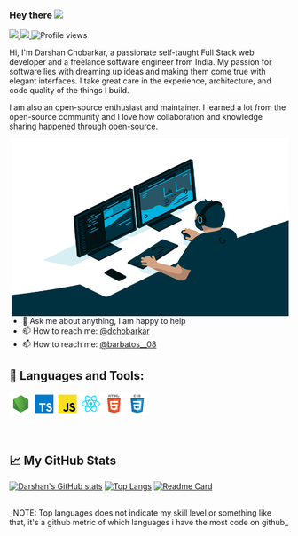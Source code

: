 ### Hey there <img src="https://media.giphy.com/media/hvRJCLFzcasrR4ia7z/giphy.gif" width="25px">

<a href="https://www.linkedin.com/in/dchobarkar/">
  <img src="https://img.shields.io/badge/LinkedIn-0077B5?style=for-the-badge&logo=linkedin&logoColor=white" />
</a>
<a href="https://twitter.com/barbatos__08">
  <img src="https://img.shields.io/badge/Twitter-1DA1F2?style=for-the-badge&logo=twitter&logoColor=white" />
</a>

<img src="https://komarev.com/ghpvc/?username=dchobarkar&style=flat-square&color=blue" alt="Profile views"/>

<br />

Hi, I'm Darshan Chobarkar, a passionate self-taught Full Stack web developer and a freelance software engineer from India. My passion for software lies with dreaming up ideas and making them come true with elegant interfaces. I take great care in the experience, architecture, and code quality of the things I build.

I am also an open-source enthusiast and maintainer. I learned a lot from the open-source community and I love how collaboration and knowledge sharing happened through open-source.

  <img align="right" alt="Darshan Coding" src="https://github.com/dchobarkar/dchobarkar/blob/main/DarshanCoding.gif?raw=true" width="500" height="320" />
  <br />
  <br />
  
- 💬 Ask me about anything, I am happy to help
  <br />
- 📫 How to reach me: [@dchobarkar](https://www.linkedin.com/in/dchobarkar/)
- 📫 How to reach me: [@barbatos__08](https://twitter.com/barbatos__08)

## 🔨 Languages and Tools:

<a href="https://nodejs.org/en/" target="_blank">
  <img align="left" alt="Node" height ="42px" src="https://github.com/dchobarkar/dchobarkar/blob/main/assets/node.png" />
</a>
<a href="https://www.typescriptlang.org/" target="_blank"> 
  <img align="left" alt="TypeScript" height ="42px" src="https://github.com/dchobarkar/dchobarkar/blob/main/assets/typescript.png" /> 
</a>
<a href="https://www.javascript.com/" target="_blank"> 
  <img align="left" alt="Javascript" height="42px" src="https://github.com/dchobarkar/dchobarkar/blob/main/assets/javascript.png" /> 
</a>
<a href="https://reactjs.org/" target="_blank">
  <img align="left" alt="ReactJs" height ="42px" src="https://github.com/dchobarkar/dchobarkar/blob/main/assets/react.png" />
</a>
<a href="https://html.com/" target="_blank">
  <img align="left" alt="HTML" height ="42px" src="https://github.com/dchobarkar/dchobarkar/blob/main/assets/html.png" />
</a>
<a href="https://developer.mozilla.org/en-US/docs/Web/CSS" target="_blank"> 
  <img alt="CSS" height='42px' src="https://github.com/dchobarkar/dchobarkar/blob/main/assets/css.png"/> 
</a>

  <br />
  <br />
  <br />

## 📈 My GitHub Stats

[![Darshan's GitHub stats](https://github-readme-stats.vercel.app/api?username=dchobarkar&count_private=true&show_icons=true&theme=dark)]()
[![Top Langs](https://github-readme-stats.vercel.app/api/top-langs/?username=dchobarkar&layout=compact&theme=dark)](https://github.com/anuraghazra/github-readme-stats)
[![Readme Card](https://github-readme-stats.vercel.app/api/pin/?username=dchobarkar&repo=Smart_India_Hackathon_2019_Paytm&theme=dark)]()

<br>
_NOTE: Top languages does not indicate my skill level or something like that, it's a github metric of which languages i have the most code on github_
